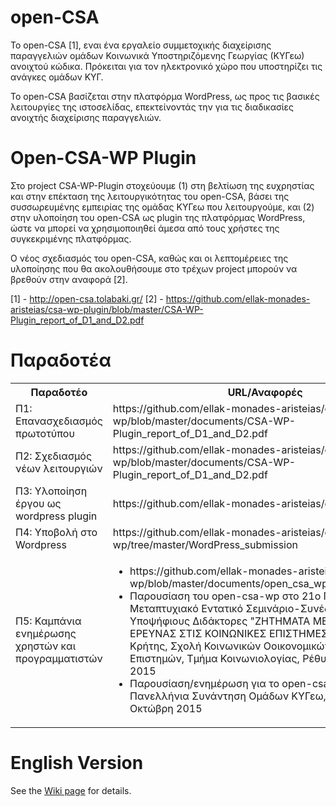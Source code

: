 # open-CSA

Το open-CSA [1], εναι ένα εργαλείο συμμετοχικής διαχείρισης παραγγελιών ομάδων Κοινωνικά Υποστηριζόμενης Γεωργίας (ΚΥΓεω) 
ανοιχτού κώδικα. Πρόκειται για τον ηλεκτρονικό χώρο που υποστηρίζει τις ανάγκες ομάδων ΚΥΓ.

Το open-CSA βασίζεται στην πλατφόρμα WordPress, ως προς τις βασικές λειτουργίες της ιστοσελίδας, 
επεκτείνοντάς την για τις διαδικασίες ανοιχτής διαχείρισης παραγγελιών.

# Open-CSA-WP Plugin

Στο project CSA-WP-Plugin στοχεύουμε 
(1) στη βελτίωση της ευχρηστίας και στην επέκταση της λειτουργικότητας του open-CSA, βάσει της συσσωρευμένης 
εμπειρίας της ομάδας ΚΥΓεω που λειτουργούμε, και 
(2) στην υλοποίηση του open-CSA ως plugin της πλατφόρμας WordPress, ώστε να μπορεί να χρησιμοποιηθεί 
άμεσα από τους χρήστες της συγκεκριμένης πλατφόρμας.

Ο νέος σχεδιασμός του  open-CSA, καθώς και οι λεπτομέρειες της υλοποίησης που θα ακολουθήσουμε στο τρέχων project 
μπορούν να βρεθούν στην αναφορά [2].

[1] - http://open-csa.tolabaki.gr/
[2] - https://github.com/ellak-monades-aristeias/csa-wp-plugin/blob/master/CSA-WP-Plugin_report_of_D1_and_D2.pdf

# Παραδοτέα

<table>
  <tr>
    <th>Παραδοτέο</th>
    <th>URL/Αναφορές</th>
  </tr>
  <tr>
    <td>Π1: Επανασχεδιασμός πρωτοτύπου</td>
    <td>https://github.com/ellak-monades-aristeias/open-csa-wp/blob/master/documents/CSA-WP-Plugin_report_of_D1_and_D2.pdf</td>
  </tr>
  <tr>
    <td>Π2: Σχεδιασμός νέων λειτουργιών</td>
    <td>https://github.com/ellak-monades-aristeias/open-csa-wp/blob/master/documents/CSA-WP-Plugin_report_of_D1_and_D2.pdf</td>
  </tr>
  <tr>
    <td>Π3: Υλοποίηση έργου ως wordpress plugin</td>
    <td>https://github.com/ellak-monades-aristeias/open-csa-wp</td>
  </tr>
  <tr>
    <td>Π4: Υποβολή στο Wordpress</td>
    <td>https://github.com/ellak-monades-aristeias/open-csa-wp/tree/master/WordPress_submission</td>
  </tr>
  <tr>
    <td>Π5: Καμπάνια ενημέρωσης χρηστών και προγραμματιστών</td>
    <td> 
      <ul>
        <li> https://github.com/ellak-monades-aristeias/open-csa-wp/blob/master/documents/open_csa_wp_plugin_tutorial.pdf </li>
        <li>Παρουσίαση του open-csa-wp στο 21ο Πανελλήνιο Μεταπτυχιακό Εντατικό Σεμινάριο-Συνέδριο για Υποψήφιους Διδάκτορες "ΖΗΤΗΜΑΤΑ ΜΕΘΟΔΟΛΟΓΙΑΣ ΤΗΣ ΕΡΕΥΝΑΣ ΣΤΙΣ ΚΟΙΝΩΝΙΚΕΣ ΕΠΙΣΤΗΜΕΣ", Πανεπιστήμιο Κρήτης, Σχολή Κοινωνικών Οοικονομικών ΚΑΙ Πολιτικών Επιστημών, Τμήμα Κοινωνιολογίας, Ρέθυμνο, 14 Οκτώβρη 2015</li>
        <li>Παρουσίαση/ενημέρωση για το open-csa-wp στην 1η Πανελλήνια Συνάντηση Ομάδων ΚΥΓεω, Θεσσαλονίκη, 27 Οκτώβρη 2015</li>
      </ul>
    </td>
  </tr>
</table>

# English Version

See the <a href="https://github.com/ellak-monades-aristeias/csa-wp-plugin/wiki/">Wiki page</a> for details.

